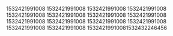 1532421991008
1532421991008
1532421991008
1532421991008
1532421991008
1532421991008
1532421991008
1532421991008
1532421991008
1532421991008
1532421991008
1532421991008
1532421991008
1532421991008
15324219910081532432246456